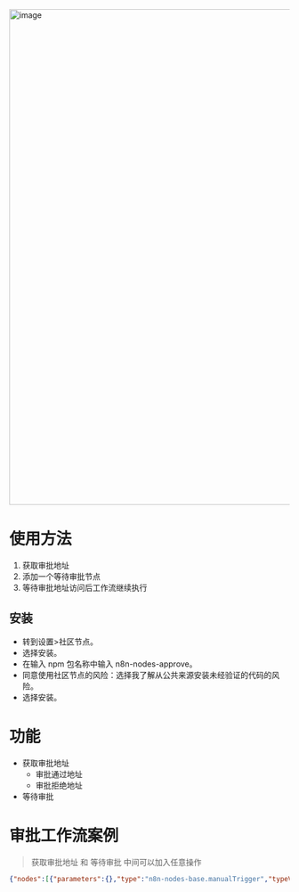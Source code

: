 <img width="1872" height="890" alt="image" src="https://github.com/user-attachments/assets/e83db53b-4490-42ea-8a6f-148ad3b87108" />


# 使用方法
1. 获取审批地址
2. 添加一个等待审批节点
3. 等待审批地址访问后工作流继续执行

## 安装
- 转到设置>社区节点。
- 选择安装。
- 在输入 npm 包名称中输入 n8n-nodes-approve。
- 同意使用社区节点的风险：选择我了解从公共来源安装未经验证的代码的风险。
- 选择安装。

# 功能
- 获取审批地址
  - 审批通过地址
  - 审批拒绝地址
- 等待审批

# 审批工作流案例
> 获取审批地址 和 等待审批 中间可以加入任意操作
```json
{"nodes":[{"parameters":{},"type":"n8n-nodes-base.manualTrigger","typeVersion":1,"position":[-384,0],"id":"833b7d5d-aa5f-4731-8518-6ebb48e94e2d","name":"When clicking ‘Execute workflow’"},{"parameters":{"resource":"approve","operation":"approve:getApproveUrl","nodeId":"8503c660-32d4-4c75-a60a-05035ab9e837"},"type":"n8n-nodes-approve.approveNode","typeVersion":1,"position":[-160,0],"id":"b0a757ef-3465-4fa0-9258-1f45f861ea0a","name":"Approve:getApproveUrl approve","webhookId":"4d959d4e-9ce0-40d8-88cb-f5e60a617208"},{"parameters":{"resource":"approve","operation":"approve:waitApprove","options":{"limitWaitTime":{"values":{"resumeAmount":45,"resumeUnit":"minutes"}}}},"type":"n8n-nodes-approve.approveNode","typeVersion":1,"position":[320,0],"id":"8503c660-32d4-4c75-a60a-05035ab9e837","name":"Approve:waitApprove approve","webhookId":"2c84c543-efe9-451c-957b-92cd8b6fcf7f"},{"parameters":{"url":"https://bing.com","options":{}},"type":"n8n-nodes-base.httpRequest","typeVersion":4.2,"position":[48,0],"id":"4da7460c-0f10-44c3-a8fc-a0dddc1eb2f8","name":"HTTP Request"},{"parameters":{},"type":"n8n-nodes-base.noOp","typeVersion":1,"position":[528,0],"id":"a16ef4c8-9706-4600-9059-803b05b73d9a","name":"No Operation, do nothing"}],"connections":{"When clicking ‘Execute workflow’":{"main":[[{"node":"Approve:getApproveUrl approve","type":"main","index":0}]]},"Approve:getApproveUrl approve":{"main":[[{"node":"HTTP Request","type":"main","index":0}]]},"Approve:waitApprove approve":{"main":[[{"node":"No Operation, do nothing","type":"main","index":0}]]},"HTTP Request":{"main":[[{"node":"Approve:waitApprove approve","type":"main","index":0}]]}},"pinData":{},"meta":{"templateCredsSetupCompleted":true,"instanceId":"0df765b3d0993112e88e19d04d39f740e9de5a025e7bc18393c83fe1ab44211e"}}
```
